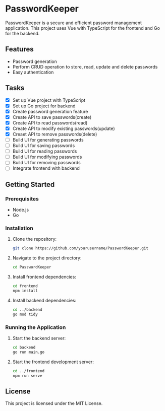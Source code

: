 # PasswordKeeper

PasswordKeeper is a secure and efficient password management application. This project uses Vue with TypeScript for the frontend and Go for the backend.

## Features

- Password generation
- Perform CRUD operation to store, read, update and delete passwords
- Easy authentication

## Tasks

- [x] Set up Vue project with TypeScript
- [x] Set up Go project for backend
- [x] Create password generation feature
- [x] Create API to save passwords(create)
- [x] Create API to read passwords(read)
- [x] Create API to modify existing passwords(update)
- [x] Creaet API to remove passwords(delete)
- [ ] Build UI for generating passwords
- [ ] Build UI for saving passwords
- [ ] Build UI for reading passwords
- [ ] Build UI for modifying passwords
- [ ] Build UI for removing passwords
- [ ] Integrate frontend with backend

## Getting Started

### Prerequisites

- Node.js
- Go

### Installation

1. Clone the repository:
    ```sh
    git clone https://github.com/yourusername/PasswordKeeper.git
    ```
2. Navigate to the project directory:
    ```sh
    cd PasswordKeeper
    ```
3. Install frontend dependencies:
    ```sh
    cd frontend
    npm install
    ```
4. Install backend dependencies:
    ```sh
    cd ../backend
    go mod tidy
    ```

### Running the Application

1. Start the backend server:
    ```sh
    cd backend
    go run main.go
    ```
2. Start the frontend development server:
    ```sh
    cd ../frontend
    npm run serve
    ```

## License

This project is licensed under the MIT License.
